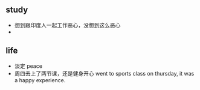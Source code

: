 ## study
- 想到跟印度人一起工作恶心，没想到这么恶心
- 
## life
- 淡定 peace
- 周四去上了两节课，还是健身开心 went to sports class on thursday, it was a happy experience.
